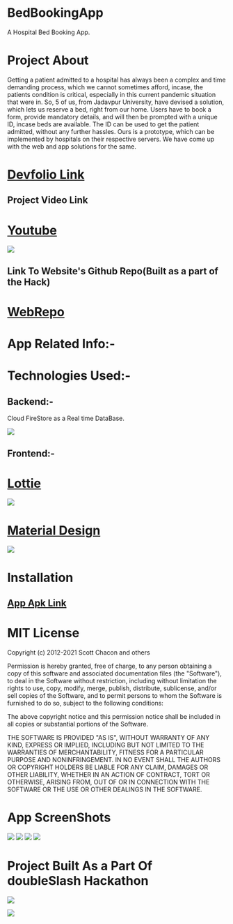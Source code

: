 # BedBookingApp
A Hospital Bed Booking App.

# Project About
Getting a patient admitted to a hospital has always been a complex and time demanding process, which we cannot sometimes afford, incase, the patients condition is critical, especially in this current pandemic situation that were in. So, 5 of us, from Jadavpur University, have devised a solution, which lets us reserve a bed, right from our home. Users have to book a form, provide mandatory details, and will then be prompted with a unique ID, incase beds are available. The ID can be used to get the patient admitted, without any further hassles. Ours is a prototype, which can be implemented by hospitals on their respective servers. We have come up with the web and app solutions for the same.

# [Devfolio Link](https://devfolio.co/submissions/hospital-bed-booking-prototype-30e7) 

## Project Video Link
# [Youtube](https://youtu.be/-FdshgMwsDg)

![](PentaWizzOnly.png)

## Link To Website's Github Repo(Built as a part of the Hack)
# [WebRepo](https://github.com/arnikchak/hospital_management)


# App Related Info:-

# Technologies Used:-

## Backend:-

Cloud FireStore as a Real time DataBase.

![](firestore.png)


## Frontend:-

# [Lottie](https://lottiefiles.com/) 
 
 ![](lott.png)
 

# [Material Design](https://material.io/design)

![](mate.png)

# Installation
## [App Apk Link](https://drive.google.com/drive/folders/12GtgqZKkoY23ZEVzDytz20xl4oS_YP95?usp=sharing)


# MIT License
Copyright (c) 2012-2021 Scott Chacon and others

Permission is hereby granted, free of charge, to any person obtaining
a copy of this software and associated documentation files (the
"Software"), to deal in the Software without restriction, including
without limitation the rights to use, copy, modify, merge, publish,
distribute, sublicense, and/or sell copies of the Software, and to
permit persons to whom the Software is furnished to do so, subject to
the following conditions:

The above copyright notice and this permission notice shall be
included in all copies or substantial portions of the Software.

THE SOFTWARE IS PROVIDED "AS IS", WITHOUT WARRANTY OF ANY KIND,
EXPRESS OR IMPLIED, INCLUDING BUT NOT LIMITED TO THE WARRANTIES OF
MERCHANTABILITY, FITNESS FOR A PARTICULAR PURPOSE AND
NONINFRINGEMENT. IN NO EVENT SHALL THE AUTHORS OR COPYRIGHT HOLDERS BE
LIABLE FOR ANY CLAIM, DAMAGES OR OTHER LIABILITY, WHETHER IN AN ACTION
OF CONTRACT, TORT OR OTHERWISE, ARISING FROM, OUT OF OR IN CONNECTION
WITH THE SOFTWARE OR THE USE OR OTHER DEALINGS IN THE SOFTWARE.

# App ScreenShots

![](Screenshot_2021-07-11-09-31-26-40_74d6955cabc4115c4777c545debd3273.jpg)
![](Screenshot_2021-07-11-09-31-33-71_74d6955cabc4115c4777c545debd3273.jpg)
![](Screenshot_2021-07-11-09-31-56-64_74d6955cabc4115c4777c545debd3273.jpg)
![](Screenshot_2021-07-11-09-32-03-76_74d6955cabc4115c4777c545debd3273.jpg)


# Project Built As a Part Of doubleSlash Hackathon

![](havkaka.png)

![](sb1.png)
